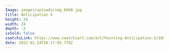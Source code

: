 ```yaml
---
Image: images/uploads/img_6898.jpg
title: Anticipation 5
height: 24
width: 24
depth: -2
isSold: false
saatchiLink: https://www.saatchiart.com/art/Painting-Anticipation-5/189576/7374145/view
date: 2022-01-24T16:17:03.770Z
---
```


